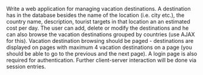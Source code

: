Write a web application for managing vacation destinations. A destination has in the database besides the name of the location (i.e. city etc.), the country name, description, tourist targets in that location an an estimated cost per day. The user can add, delete or modify the destinations and he can also browse the vacation destinations grouped by countries (use AJAX for this). Vacation destination browsing should be paged - destinations are displayed on pages with maximum 4 vacation destinations on a page (you should be able to go to the previous and the next page). 
A login page is also required for authentication. Further client-server interaction will be done via session entries.